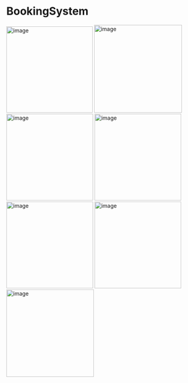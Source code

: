 # BookingSystem

<img width="226" alt="image" src="https://github.com/Sami063/BookingSystem/assets/85618108/9f654688-4b80-4ebd-acb0-fa6ff20be611">
<img width="230" alt="image" src="https://github.com/Sami063/BookingSystem/assets/85618108/a65b36f3-4a24-4fd1-b699-d83dbef37917">
<img width="227" alt="image" src="https://github.com/Sami063/BookingSystem/assets/85618108/b047e1e8-4d51-4f1f-a4fe-a12dab81e7f1">
<img width="227" alt="image" src="https://github.com/Sami063/BookingSystem/assets/85618108/66ae9b49-3e48-4988-b29e-b78d8c33e7f2">
<img width="227" alt="image" src="https://github.com/Sami063/BookingSystem/assets/85618108/670f9983-4407-4189-bc3a-c1db11f82dd9">
<img width="227" alt="image" src="https://github.com/Sami063/BookingSystem/assets/85618108/55a1b471-b0ec-4ea0-8ff4-8f1cf2d3e6f8">
<img width="229" alt="image" src="https://github.com/Sami063/BookingSystem/assets/85618108/c1f4de72-0533-4a57-b022-cf5146f8ed0c">
